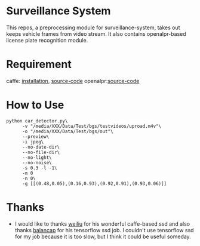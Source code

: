 # Surveillance System
This repos, a preprocessing module for surveillance-system, takes out keeps vehicle frames from video stream. It also contains openalpr-based license plate recognition module.

# Requirement
   caffe: [installation](http://caffe.berkeleyvision.org/install_apt.html), [source-code](https://github.com/weiliu89/caffe/tree/ssd)
   openalpr:[source-code](https://github.com/openalpr/openalpr)

# How to Use
    
    python car_detector.py\
          -v "/media/XXX/Data/Test/bgs/testvideos/uproad.m4v"\
          -o "/media/XXX/Data/Test/bgs/out"\
          --preview\
          -i jpeg\
          --no-date-dir\
          --no-file-dir\
          --no-light\
          --no-noise\
          -s 0.3 -l -1\
          -m 0 
          -n 0\
          -g [[(0.48,0.05),(0.16,0.93),(0.92,0.91),(0.93,0.06)]]
    
# Thanks
  * I would like to thanks [weiliu](https://github.com/weiliu89/caffe/tree/ssd) for his wonderful caffe-based ssd and also thanks [balancap](https://github.com/balancap/SSD-Tensorflow) for his tensorflow ssd job. I couldn't use tensorflow ssd for my job because it is too slow, but I think it could be useful someday.
